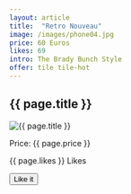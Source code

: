 ```yaml
---
layout: article
title:  "Retro Nouveau"
image: /images/phone04.jpg
price: 60 Euros
likes: 69
intro: The Brady Bunch Style
offer: tile tile-hot
---
```


<h2>{{ page.title }}</h2>
<img src="{{ page.image }}" alt="{{ page.title }}">
<p>Price: {{ page.price }}</p>
<span class="fui-heart"> {{ page.likes }} Likes</span>
<p><button class="btn btn-lg btn-primary" type="button">Like it</button></p>